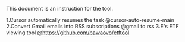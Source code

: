This document is an instruction for the tool.

1.Cursor automatically resumes the task @cursor-auto-resume-main
2.Convert Gmail emails into RSS subscriptions @gmail to rss
3.E's ETF viewing tool @https://github.com/pawaovo/etftool